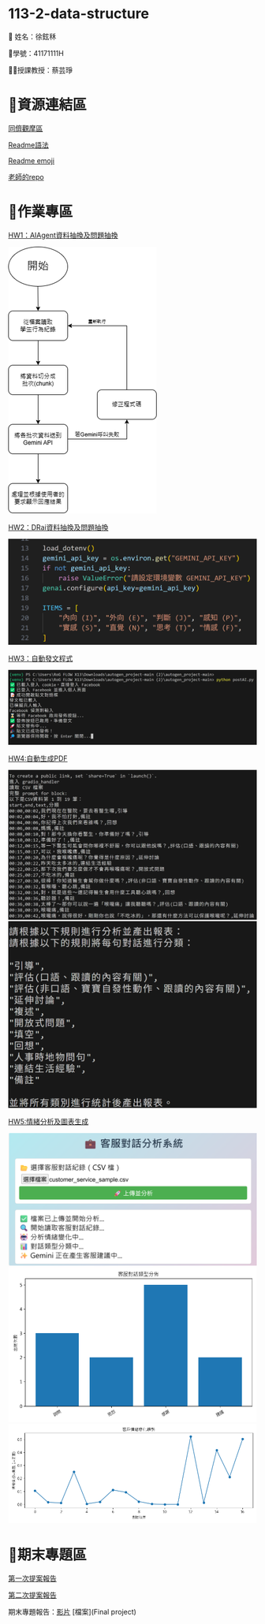 # 113-2-data-structure
:ghost: 姓名：徐鉉秝

:dizzy:學號：41171111H

:woman_teacher:授課教授：蔡芸琤

# :link:資源連結區
[同儕觀摩區](https://docs.google.com/spreadsheets/d/1pLTxpmVJRoIrFS3xNUEIpwjLHSnkeFrQRoi_mZlSr_s/edit?gid=1996231136#gid=1996231136)

[Readme語法](https://docs.github.com/zh/get-started/writing-on-github/getting-started-with-writing-and-formatting-on-github/basic-writing-and-formatting-syntax)

[Readme emoji](https://github.com/ikatyang/emoji-cheat-sheet/blob/master/README.md)

[老師的repo](https://github.com/peculab/autogen_project/tree/main)

# :seedling:作業專區
[HW1：AIAgent資料抽換及問題抽換](HW1)

![image](https://github.com/pandahsu849/113-2-data-structure/blob/main/HW1/AI%20Agent%E6%9E%B6%E6%A7%8B%E5%9C%96.png)

[HW2：DRai資料抽換及問題抽換](HW2)

![image](https://github.com/pandahsu849/113-2-data-structure/blob/main/HW2/%E8%9E%A2%E5%B9%95%E6%93%B7%E5%8F%96%E7%95%AB%E9%9D%A2%202025-04-08%20004809.png)

[HW3：自動發文程式](HW3)

![image](https://github.com/pandahsu849/113-2-data-structure/blob/main/HW3/%E8%9E%A2%E5%B9%95%E6%93%B7%E5%8F%96%E7%95%AB%E9%9D%A2%202025-04-08%20144626.png)

[HW4:自動生成PDF](HW4)

![image](https://github.com/pandahsu849/113-2-data-structure/blob/main/HW4/%E8%9E%A2%E5%B9%95%E6%93%B7%E5%8F%96%E7%95%AB%E9%9D%A2%202025-04-15%20114137.png)
![image](https://github.com/pandahsu849/113-2-data-structure/blob/main/HW4/%E8%9E%A2%E5%B9%95%E6%93%B7%E5%8F%96%E7%95%AB%E9%9D%A2%202025-04-15%20114148.png)

[HW5:情緒分析及圖表生成](HW5)

![image](https://github.com/pandahsu849/113-2-data-structure/blob/main/HW5/%E8%9E%A2%E5%B9%95%E6%93%B7%E5%8F%96%E7%95%AB%E9%9D%A2%202025-05-12%20232445.png)
![image](https://github.com/pandahsu849/113-2-data-structure/blob/main/HW5/static/aspect_bar_customer_service_sample.png)
![image](https://github.com/pandahsu849/113-2-data-structure/blob/main/HW5/static/moodtrend_customer_service_sample.png)

# :mage:期末專題區
[第一次提案報告](https://www.youtube.com/watch?v=HNZi0XfPRjk)

[第二次提案報告](https://www.youtube.com/watch?v=HVR233aHdG8)

期末專題報告：[影片](https://www.youtube.com/watch?v=vkKSGu4_e-4) [檔案](Final project)
